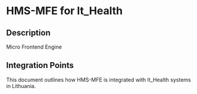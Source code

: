 # HMS-MFE for lt_Health

## Description

Micro Frontend Engine

## Integration Points

This document outlines how HMS-MFE is integrated with lt_Health systems in Lithuania.
